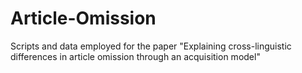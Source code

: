 # Article-Omission
Scripts and data employed for the paper "Explaining cross-linguistic differences in article omission through an acquisition model"
